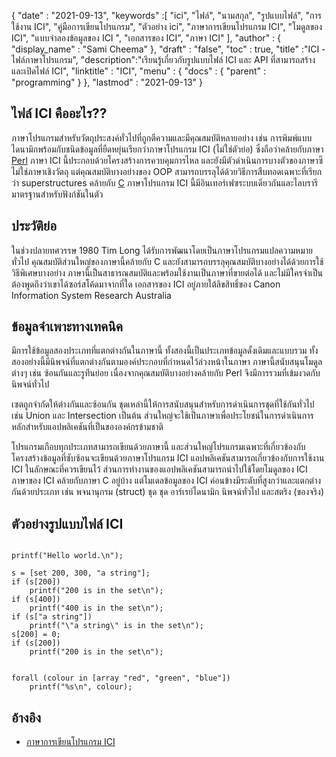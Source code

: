 {
  "date" : "2021-09-13", 
  "keywords" :[ "ici", "ไฟล์", "นามสกุล", "รูปแบบไฟล์", "การใช้งาน ICI", "คู่มือการเขียนโปรแกรม", "ตัวอย่าง ici", "ภาษาการเขียนโปรแกรม ICI", "โมดูลของ ICI", "แบบจำลองข้อมูลของ ICI ", "เอกสารของ ICI", "ภาษา ICI" ],
  "author" : {
    "display_name" : "Sami Cheema"
},
  "draft" : "false",
  "toc" : true,
  "title" :"ICI - ไฟล์ภาษาโปรแกรม",
  "description":"เรียนรู้เกี่ยวกับรูปแบบไฟล์ ICI และ API ที่สามารถสร้างและเปิดไฟล์ ICI",
  "linktitle" : "ICI",
  "menu" : {
    "docs" : {
      "parent" : "programming"
}
},
  "lastmod" : "2021-09-13"
}

## ไฟล์ ICI คืออะไร??

ภาษาโปรแกรมสำหรับวัตถุประสงค์ทั่วไปที่ถูกตีความและมีคุณสมบัติหลายอย่าง เช่น การพิมพ์แบบไดนามิกพร้อมกับชนิดข้อมูลที่ยืดหยุ่นเรียกว่าภาษาโปรแกรม ICI (ไม่ใช่ตัวย่อ) ซึ่งถือว่าคล้ายกับภาษา [Perl](/th/programming/pl/) ภาษา ICI นี้ประกอบด้วยโครงสร้างการควบคุมการไหล และยังมีตัวดำเนินการบางตัวของภาษาซี ไม่ใช่ภาษาเชิงวัตถุ แต่คุณสมบัติบางอย่างของ OOP สามารถบรรลุได้ด้วยวิธีการสืบทอดเฉพาะที่เรียกว่า superstructures คล้ายกับ [C](/th/programming/c) ภาษาโปรแกรม ICI นี้มีอินเทอร์เฟซระบบเดียวกันและไลบรารีมาตรฐานสำหรับฟังก์ชันในตัว


## ประวัติย่อ ##

ในช่วงปลายทศวรรษ 1980 Tim Long ได้รับการพัฒนาโดยเป็นภาษาโปรแกรมแปลความหมายทั่วไป คุณสมบัติส่วนใหญ่ของภาษานี้คล้ายกับ C และยังสามารถบรรลุคุณสมบัติบางอย่างได้ด้วยการใช้วิธีพิเศษบางอย่าง ภาษานี้เป็นสาธารณสมบัติและพร้อมใช้งานเป็นภาษาที่ขายต่อได้ และไม่มีใครจำเป็นต้องพูดถึงว่าเขาได้ซอร์สโค้ดมาจากที่ใด เอกสารของ ICI อยู่ภายใต้ลิขสิทธิ์ของ Canon Information System Research Australia

## ข้อมูลจำเพาะทางเทคนิค ##

มีการใช้ข้อมูลสองประเภทที่แตกต่างกันในภาษานี้ ทั้งสองนี้เป็นประเภทข้อมูลดั้งเดิมและแบบรวม ทั้งสองอย่างนี้มีนิพจน์ที่แตกต่างกันตามองค์ประกอบที่กำหนดไว้ล่วงหน้าในภาษา ภาษานี้สนับสนุนโมดูลต่างๆ เช่น ซ้อนกันและรูทีนย่อย เนื่องจากคุณสมบัติบางอย่างคล้ายกับ Perl จึงมีการรวมที่เข้มงวดกับนิพจน์ทั่วไป

เซตถูกจำกัดให้ต่างกันและซ้อนกัน ชุดเหล่านี้ให้การสนับสนุนสำหรับการดำเนินการชุดที่ใช้กันทั่วไป เช่น Union และ Intersection เป็นต้น ส่วนใหญ่จะใช้เป็นภาษาเพื่อประโยชน์ในการดำเนินการหลักสำหรับแอปพลิเคชันที่เป็นขององค์กรข้ามชาติ

โปรแกรมเกือบทุกประเภทสามารถเขียนด้วยภาษานี้ และส่วนใหญ่โปรแกรมเฉพาะที่เกี่ยวข้องกับโครงสร้างข้อมูลที่ซับซ้อนจะเขียนด้วยภาษาโปรแกรม ICI แอปพลิเคชันสามารถเกี่ยวข้องกับการใช้งาน ICI ในลักษณะที่ควรเขียนไว้ ส่วนการทำงานของแอปพลิเคชันสามารถนำไปใช้โดยโมดูลของ ICI ภาษาของ ICI คล้ายกับภาษา C อยู่บ้าง แต่โมเดลข้อมูลของ ICI ค่อนข้างมีระดับที่สูงกว่าและแตกต่างกันด้วยประเภท เช่น พจนานุกรม (struct) ชุด ชุด อาร์เรย์ไดนามิก นิพจน์ทั่วไป และสตริง (ของจริง)


## ตัวอย่างรูปแบบไฟล์ ICI ##

```

printf("Hello world.\n");

```

```
s = [set 200, 300, "a string"];
if (s[200])
	printf("200 is in the set\n");
if (s[400])
	printf("400 is in the set\n");
if (s["a string"])
	printf("\"a string\" is in the set\n");
s[200] = 0;
if (s[200])
	printf("200 is in the set\n");

```

```

forall (colour in [array "red", "green", "blue"])
	printf("%s\n", colour);

```

## อ้างอิง ##

* [ภาษาการเขียนโปรแกรม ICI](http://atrn.org/ici/doc/ici.html)



